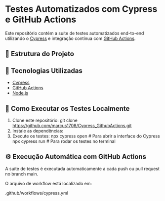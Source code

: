 # Testes Automatizados com Cypress e GitHub Actions

Este repositório contém a suíte de testes automatizados end-to-end utilizando o [Cypress](https://www.cypress.io/) e integração contínua com [GitHub Actions](https://github.com/features/actions).

## 📂 Estrutura do Projeto

## 🚀 Tecnologias Utilizadas

- [Cypress](https://docs.cypress.io/)
- [GitHub Actions](https://docs.github.com/actions)
- [Node.js](https://nodejs.org/)

## 🧪 Como Executar os Testes Localmente

1. Clone este repositório: git clone https://github.com/marcus1708/Cypress_GithubActions.git
2. Instale as dependências:
3. Execute os testes:
  npx cypress open     # Para abrir a interface do Cypress
  npx cypress run      # Para rodar os testes no terminal

## ⚙️ Execução Automática com GitHub Actions

A suíte de testes é executada automaticamente a cada push ou pull request no branch main.

O arquivo de workflow está localizado em:

.github/workflows/cypress.yml
